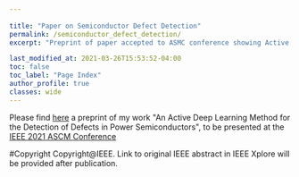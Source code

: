 ```yaml
---
  
title: "Paper on Semiconductor Defect Detection"
permalink: /semiconductor_defect_detection/
excerpt: "Preprint of paper accepted to ASMC conference showing Active Learning approach for Object Detection."

last_modified_at: 2021-03-26T15:53:52-04:00
toc: false
toc_label: "Page Index"
author_profile: true
classes: wide
---
```


Please find [here](http://marco-bellini.github.io/blog/defect_detection_preprint.pdf) a preprint of my work "An Active Deep Learning Method for the Detection of Defects in Power Semiconductors", to be presented at the [IEEE 2021 ASCM Conference](http://www.semi.org/en/connect/events/advanced-semiconductor-manufacturing-conference-asmc)


#Copyright
Copyright@IEEE. Link to original IEEE abstract in IEEE Xplore will be provided after publication.